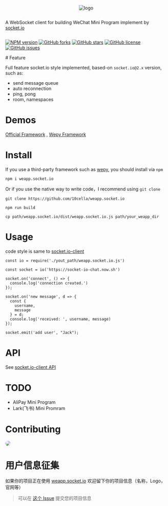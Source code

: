 <div style="display: flex;flex-direction: column;align-items: center;">

![logo](https://avatars0.githubusercontent.com/u/24429466?s=200&u=031180a39da9253ac73d782dabb27d46cf828e37&v=4)

A WebSocket client for building WeChat Mini Program implement by [socket.io](https://socket.io/)

[![NPM version](https://img.shields.io/badge/npm-2.0.1-brightgreen.svg)](https://www.npmjs.com/package/weapp.socket.io)
[![GitHub forks](https://img.shields.io/github/forks/10cella/weapp.socket.io.svg)](https://github.com/10cella/weapp.socket.io/network)
[![GitHub stars](https://img.shields.io/github/stars/10cella/weapp.socket.io.svg)](https://github.com/10cella/weapp.socket.io/stargazers)
[![GitHub license](https://img.shields.io/github/license/10cella/weapp.socket.io.svg)](https://github.com/10cella/weapp.socket.io/blob/master/LICENSE)
[![GitHub issues](https://img.shields.io/github/issues/10cella/weapp.socket.io.svg)](https://github.com/10cella/weapp.socket.io/issues)

</div>
# Feature

Full feature socket.io style implemented, based-on `socket.io@2.x` version, such as:
- send message queue
- auto reconnection
- ping, pong
- room, namespaces

# Demos

[Official Framework](https://github.com/wxsocketio/socket.io-weapp-demo) , [Wepy Framework](https://github.com/weapp-socketio/wepy-demo-socket.io)

# Install

If you use a third-party framework such as [wepy](https://github.com/Tencent/wepy), you should install via `npm`

```
npm i weapp.socket.io
```

Or if you use the native way to write code，I recommend using `git clone`

```
git clone https://github.com/10cella/weapp.socket.io

npm run build

cp path/weapp.socket.io/dist/weapp.socket.io.js path/your_weapp_dir
```

# Usage

code style is same to [socket.io-client](https://github.com/socketio/socket.io-client)

```
const io = require('./yout_path/weapp.socket.io.js')

const socket = io('https://socket-io-chat.now.sh')

socket.on('connect', () => {
  console.log('connection created.')
});

socket.on('new message', d => {
  const {
    username,
    message
  } = d;
  console.log('received: ', username, message)
});

socket.emit('add user', "Jack");
```

# API

See [socket.io-client API](https://github.com/socketio/socket.io-client/blob/master/docs/API.md)

# TODO

- AliPay Mini Program
- Lark(飞书) Mini Promram

# Contributing

<img src="https://avatars3.githubusercontent.com/u/18544015?s=100&u=2ef4c96445ee5cc3b9b4b9817666287f85b77068&v=4" style="border-radius: 50%" />

# 用户信息征集

如果你的项目正在使用 [weapp.socket.io](https://github.com/weapp-socketio/weapp.socket.io) 欢迎留下你的项目信息（名称，Logo，官网等）

> 可以在 [这个 Issue](https://github.com/weapp-socketio/weapp.socket.io/issues/13) 提交您的项目信息
